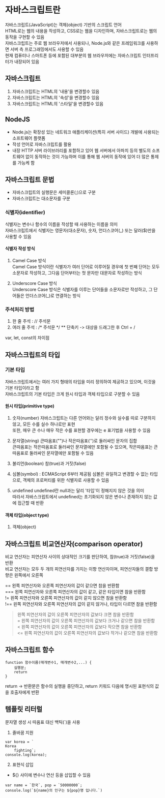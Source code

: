 # 자바스크립트란
자바스크립트(JavaScript)는 객체(object) 기반의 스크립트 언어  
HTML로는 웹의 내용을 작성하고, CSS로는 웹을 디자인하며, 자바스크립트로는 웹의 동작을 구현할 수 있음  
자바스크립트는 주로 웹 브라우저에서 사용되나, Node.js와 같은 프레임워크를 사용하면 서버 측 프로그래밍에서도 사용할 수 있음  
현재 컴퓨터나 스마트폰 등에 포함된 대부분의 웹 브라우저에는 자바스크립트 인터프리터가 내장되어 있음

## 자바스크립트
1. 자바스크립트는 HTML의 '내용'을 변경할수 있음
2. 자바스크립트는 HTML의 '속성'을 변경할수 있음
3. 자바스크립트는 HTML의 '스타일'을 변경할수 있음

## NodeJS
- Node.js는 확장성 있는 네트워크 애플리케이션(특히 서버 사이드) 개발에 사용되는 소프트웨어 플랫폼
- 작성 언어로 자바스크립트를 활용
- 내장 HTTP 서버 라이브러리를 포함하고 있어 웹 서버에서 아파치 등의 별도의 소프트웨어 없이 동작하는 것이 가능하며 이를 통해 웹 서버의 동작에 있어 더 많은 통제를 가능케 함

## 자바스크립트 문법
- 자바스크립트의 실행문은 세미콜론(;)으로 구분
- 자바스크립트는 대소문자를 구분

### 식별자(identifier)
식별자는 변수나 함수의 이름을 작성할 때 사용하는 이름을 의미  
자바스크립트에서 식별자는 영문자(대소문자), 숫자, 언더스코어(_) 또는 달러($)만을 사용할 수 있음

#### 식별자 작성 방식
1. Camel Case 방식  
Camel Case 방식이란 식별자가 여러 단어로 이루어질 경우에 첫 번째 단어는 모두 소문자로 작성하고, 그다음 단어부터는 첫 문자만 대문자로 작성하는 방식

2. Underscore Case 방식  
Underscore Case 방식은 식별자를 이루는 단어들을 소문자로만 작성하고, 그 단어들은 언더스코어(_)로 연결하는 방식

### 주석처리 방법
1. 한 줄 주석 : // 주석문
2. 여러 줄 주석 : /* 주석문 */
** 단축키 -> 대상을 드래그한 후 Ctrl + /

var, let, const의 차이점

## 자바스크립트의 타입
### 기본 타입
자바스크립트에서는 여러 가지 형태의 타입을 미리 정의하여 제공하고 있으며, 이것을 기본 타입이라고 함  
자바스크립트의 기본 타입은 크게 원시 타입과 객체 타입으로 구분할 수 있음

#### 원시 타입(primitive type)
1. 숫자(number)
자바스크립트는 다른 언어와는 달리 정수와 실수를 따로 구분하지 않고, 모든 수를 실수 하나로만 표현  
또한, 매우 큰 수나 매우 작은 수를 표현할 경우에는 e 표기법을 사용할 수 있음

2. 문자열(string)
큰따옴표("")나 작은따옴표('')로 둘러싸인 문자의 집합  
큰따옴표는 작은따옴표로 둘러싸인 문자열에만 포함될 수 있으며, 작은따옴표는 큰따옴표로 둘러싸인 문자열에만 포함될 수 있음

3. 불리언(boolean)
참(true)과 거짓(false)

4. 심볼(symbol) : ECMAScript 6부터 제공됨
심볼은 유일하고 변경할 수 없는 타입으로, 객체의 프로퍼티를 위한 식별자로 사용할 수 있음

5. undefined
undefined란 null과는 달리 '타입'이 정해지지 않은 것을 의미  
따라서 자바스크립트에서 undefined는 초기화되지 않은 변수나 존재하지 않는 값에 접근할 때 반환

#### 객체 타입(object type)
1. 객체(object)

## 자바스크립트 비교연산자(comparison operator)
비교 연산자는 피연산자 사이의 상대적인 크기를 판단하여, 참(true)과 거짓(false)을 반환  
비교 연산자는 모두 두 개의 피연산자를 가지는 이항 연산자이며, 피연산자들의 결합 방향은 왼쪽에서 오른쪽

==	왼쪽 피연산자와 오른쪽 피연산자의 값이 같으면 참을 반환함  
===	왼쪽 피연산자와 오른쪽 피연산자의 값이 같고, 같은 타입이면 참을 반환함  
!=	왼쪽 피연산자와 오른쪽 피연산자의 값이 같지 않으면 참을 반환함  
!==	왼쪽 피연산자와 오른쪽 피연산자의 값이 같지 않거나, 타입이 다르면 참을 반환함  
>	왼쪽 피연산자의 값이 오른쪽 피연산자의 값보다 크면 참을 반환함  
>=	왼쪽 피연산자의 값이 오른쪽 피연산자의 값보다 크거나 같으면 참을 반환함  
<	왼쪽 피연산자의 값이 오른쪽 피연산자의 값보다 작으면 참을 반환함  
<=	왼쪽 피연산자의 값이 오른쪽 피연산자의 값보다 작거나 같으면 참을 반환함  

## 자바스크립트 함수
```
function 함수이름(매개변수1, 매개변수2,...) {
    실행문;
    return
}
```
return -> 반환문은 함수의 실행을 중단하고, return 키워드 다음에 명시된 표현식의 값을 호출자에게 반환

## 템플릿 리터럴
문자열 생성 시 따옴표 대신 백틱(`)을 사용

1. 줄바꿈 지원
```
var korea = `
Korea
    fighting`;
console.log(korea);
```
2. 표현식 삽입
- ${} 사이에 변수나 연산 등을 삽입할 수 있음
```
var name = `한국`, pop = `50000000`;
console.log(`${name}의 인구는 ${pop}명 입니다.`)
```